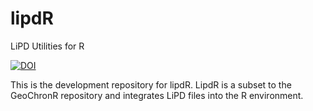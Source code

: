# lipdR
LiPD Utilities for R

[![DOI](https://zenodo.org/badge/23949/chrismheiser/lipdR.svg)](https://zenodo.org/badge/latestdoi/23949/chrismheiser/lipdR)

This is the development repository for lipdR. LipdR is a subset to the GeoChronR repository and integrates LiPD files into the R environment.

